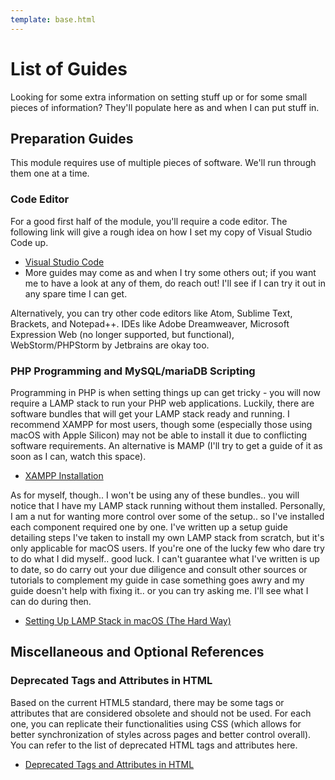 ```yaml
---
template: base.html
---
```


# List of Guides

Looking for some extra information on setting stuff up or for some small pieces of information?
They'll populate here as and when I can put stuff in.

## Preparation Guides

This module requires use of multiple pieces of software.
We'll run through them one at a time.

### Code Editor

For a good first half of the module, you'll require a code editor.
The following link will give a rough idea on how I set my copy of Visual Studio Code up.

- [Visual Studio Code](vscode.md)
- More guides may come as and when I try some others out; if you want me to have a look at any of them, do reach out! I'll see if I can try it out in any spare time I can get.

Alternatively, you can try other code editors like Atom, Sublime Text, Brackets, and Notepad++.
IDEs like Adobe Dreamweaver, Microsoft Expression Web (no longer supported, but functional), WebStorm/PHPStorm by Jetbrains are okay too.

### PHP Programming and MySQL/mariaDB Scripting

Programming in PHP is when setting things up can get tricky - you will now require a LAMP stack to run your PHP web applications.
Luckily, there are software bundles that will get your LAMP stack ready and running.
I recommend XAMPP for most users, though some (especially those using macOS with Apple Silicon) may not be able to install it due to conflicting software requirements.
An alternative is MAMP (I'll try to get a guide of it as soon as I can, watch this space).

- [XAMPP Installation](xampp.md)

As for myself, though.. I won't be using any of these bundles.. you will notice that I have my LAMP stack running without them installed.
Personally, I am a nut for wanting more control over some of the setup.. so I've installed each component required one by one.
I've written up a setup guide detailing steps I've taken to install my own LAMP stack from scratch, but it's only applicable for macOS users.
If you're one of the lucky few who dare try to do what I did myself.. good luck.
I can't guarantee what I've written is up to date, so do carry out your due diligence and consult other sources or tutorials to complement my guide in case something goes awry and my guide doesn't help with fixing it.. or you can try asking me.
I'll see what I can do during then.

- [Setting Up LAMP Stack in macOS (The Hard Way)](lamp_macos.md)

## Miscellaneous and Optional References

### Deprecated Tags and Attributes in HTML

Based on the current HTML5 standard, there may be some tags or attributes that are considered obsolete and should not be used.
For each one, you can replicate their functionalities using CSS (which allows for better synchronization of styles across pages and better control overall).
You can refer to the list of deprecated HTML tags and attributes here.

- [Deprecated Tags and Attributes in HTML](guide-deprecated.md)
